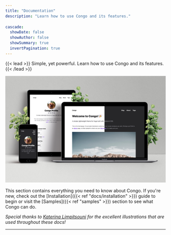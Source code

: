 ```yaml
---
title: "Documentation"
description: "Learn how to use Congo and its features."

cascade:
  showDate: false
  showAuthor: false
  showSummary: true
  invertPagination: true
---
```


{{< lead >}}
Simple, yet powerful. Learn how to use Congo and its features.
{{< /lead >}}

![Screenshots of Congo on an iPhone, iPad and MacBook](screenshot.png)

This section contains everything you need to know about Congo. If you're new, check out the [Installation]({{< ref "docs/installation" >}}) guide to begin or visit the [Samples]({{< ref "samples" >}}) section to see what Congo can do.

_Special thanks to [Katerina Limpitsouni](https://ninalimpi.com) for the excellent illustrations that are used throughout these docs!_

---